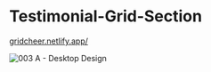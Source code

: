 # Testimonial-Grid-Section
[gridcheer.netlify.app/](https://gridcheer.netlify.app/)

![003  A - Desktop Design](https://github.com/Uzairahmad8/Testimonial-Grid-Section/assets/112511661/5eee3a8e-f95c-446c-8796-9f9da96eaf4b)
